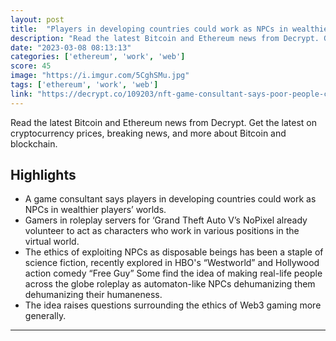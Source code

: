 ```yaml
---
layout: post
title:  "Players in developing countries could work as NPCs in wealthier players’ worlds, according to one game consultant."
description: "Read the latest Bitcoin and Ethereum news from Decrypt. Get the latest on cryptocurrency prices, breaking news, and more about Bitcoin and blockchain."
date: "2023-03-08 08:13:13"
categories: ['ethereum', 'work', 'web']
score: 45
image: "https://i.imgur.com/5CghSMu.jpg"
tags: ['ethereum', 'work', 'web']
link: "https://decrypt.co/109203/nft-game-consultant-says-poor-people-could-be-npcs?amp=1https://decrypt.co/109203/nft-game-consultant-says-poor-people-could-be-npcs"
---
```


Read the latest Bitcoin and Ethereum news from Decrypt. Get the latest on cryptocurrency prices, breaking news, and more about Bitcoin and blockchain.

## Highlights

- A game consultant says players in developing countries could work as NPCs in wealthier players’ worlds.
- Gamers in roleplay servers for ‘Grand Theft Auto V’s NoPixel already volunteer to act as characters who work in various positions in the virtual world.
- The ethics of exploiting NPCs as disposable beings has been a staple of science fiction, recently explored in HBO's “Westworld” and Hollywood action comedy “Free Guy” Some find the idea of making real-life people across the globe roleplay as automaton-like NPCs dehumanizing them dehumanizing their humaneness.
- The idea raises questions surrounding the ethics of Web3 gaming more generally.

---
